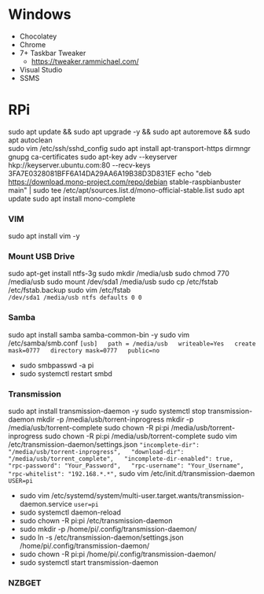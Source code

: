 # Windows
* Chocolatey
* Chrome
* 7+ Taskbar Tweaker
  * https://tweaker.rammichael.com/
* Visual Studio
* SSMS


# RPi
sudo apt update && sudo apt upgrade -y && sudo apt autoremove && sudo apt autoclean  
sudo vim /etc/ssh/sshd_config
sudo apt install apt-transport-https dirmngr gnupg ca-certificates
sudo apt-key adv --keyserver hkp://keyserver.ubuntu.com:80 --recv-keys 3FA7E0328081BFF6A14DA29AA6A19B38D3D831EF
echo "deb https://download.mono-project.com/repo/debian stable-raspbianbuster main" | sudo tee /etc/apt/sources.list.d/mono-official-stable.list
sudo apt update
sudo apt install mono-complete


### VIM
sudo apt install vim -y

### Mount USB Drive
sudo apt-get install ntfs-3g
sudo mkdir /media/usb
sudo chmod 770 /media/usb
sudo mount /dev/sda1 /media/usb
sudo cp /etc/fstab /etc/fstab.backup
sudo vim /etc/fstab  
`/dev/sda1 /media/usb ntfs defaults 0 0`

### Samba
sudo apt install samba samba-common-bin -y
sudo vim /etc/samba/smb.conf
`[usb]  
   path = /media/usb  
   writeable=Yes  
   create mask=0777  
   directory mask=0777  
   public=no`
* sudo smbpasswd -a pi
* sudo systemctl restart smbd

### Transmission
sudo apt install transmission-daemon -y
sudo systemctl stop transmission-daemon
mkdir -p /media/usb/torrent-inprogress
mkdir -p /media/usb/torrent-complete
sudo chown -R pi:pi /media/usb/torrent-inprogress
sudo chown -R pi:pi /media/usb/torrent-complete
sudo vim /etc/transmission-daemon/settings.json
`"incomplete-dir": "/media/usb/torrent-inprogress",  
"download-dir": "/media/usb/torrent_complete",  
"incomplete-dir-enabled": true,  
"rpc-password": "Your_Password",  
"rpc-username": "Your_Username",  
"rpc-whitelist": "192.168.*.*",`
sudo vim /etc/init.d/transmission-daemon  
`USER=pi`
* sudo vim /etc/systemd/system/multi-user.target.wants/transmission-daemon.service
`user=pi`
* sudo systemctl daemon-reload
* sudo chown -R pi:pi /etc/transmission-daemon
* sudo mkdir -p /home/pi/.config/transmission-daemon/
* sudo ln -s /etc/transmission-daemon/settings.json /home/pi/.config/transmission-daemon/
* sudo chown -R pi:pi /home/pi/.config/transmission-daemon/
* sudo systemctl start transmission-daemon

### NZBGET
























